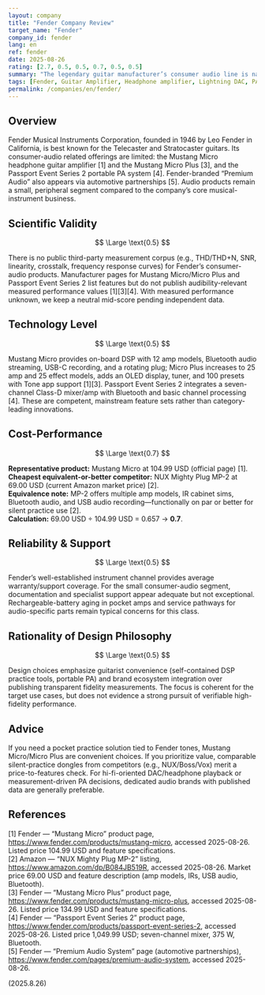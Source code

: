 ```yaml
---
layout: company
title: "Fender Company Review"
target_name: "Fender"
company_id: fender
lang: en
ref: fender
date: 2025-08-26
rating: [2.7, 0.5, 0.5, 0.7, 0.5, 0.5]
summary: "The legendary guitar manufacturer’s consumer audio line is narrowly focused on guitarist accessories (e.g., Mustang Micro/Micro Plus headphone amplifiers) and compact PA, with limited published engineering evidence. Cost-performance is modestly disadvantaged versus the cheapest functionally equivalent alternatives."
tags: [Fender, Guitar Amplifier, Headphone amplifier, Lightning DAC, PA System]
permalink: /companies/en/fender/
---
```

## Overview

Fender Musical Instruments Corporation, founded in 1946 by Leo Fender in California, is best known for the Telecaster and Stratocaster guitars. Its consumer-audio related offerings are limited: the Mustang Micro headphone guitar amplifier [1] and the Mustang Micro Plus [3], and the Passport Event Series 2 portable PA system [4]. Fender-branded “Premium Audio” also appears via automotive partnerships [5]. Audio products remain a small, peripheral segment compared to the company’s core musical-instrument business.

## Scientific Validity

$$ \Large \text{0.5} $$

There is no public third-party measurement corpus (e.g., THD/THD+N, SNR, linearity, crosstalk, frequency response curves) for Fender’s consumer-audio products. Manufacturer pages for Mustang Micro/Micro Plus and Passport Event Series 2 list features but do not publish audibility-relevant measured performance values [1][3][4]. With measured performance unknown, we keep a neutral mid-score pending independent data.

## Technology Level

$$ \Large \text{0.5} $$

Mustang Micro provides on-board DSP with 12 amp models, Bluetooth audio streaming, USB-C recording, and a rotating plug; Micro Plus increases to 25 amp and 25 effect models, adds an OLED display, tuner, and 100 presets with Tone app support [1][3]. Passport Event Series 2 integrates a seven-channel Class-D mixer/amp with Bluetooth and basic channel processing [4]. These are competent, mainstream feature sets rather than category-leading innovations.

## Cost-Performance

$$ \Large \text{0.7} $$

**Representative product:** Mustang Micro at 104.99 USD (official page) [1].  
**Cheapest equivalent-or-better competitor:** NUX Mighty Plug MP-2 at 69.00 USD (current Amazon market price) [2].  
**Equivalence note:** MP-2 offers multiple amp models, IR cabinet sims, Bluetooth audio, and USB audio recording—functionally on par or better for silent practice use [2].  
**Calculation:** 69.00 USD ÷ 104.99 USD = 0.657 → **0.7**.

## Reliability & Support

$$ \Large \text{0.5} $$

Fender’s well-established instrument channel provides average warranty/support coverage. For the small consumer-audio segment, documentation and specialist support appear adequate but not exceptional. Rechargeable-battery aging in pocket amps and service pathways for audio-specific parts remain typical concerns for this class.

## Rationality of Design Philosophy

$$ \Large \text{0.5} $$

Design choices emphasize guitarist convenience (self-contained DSP practice tools, portable PA) and brand ecosystem integration over publishing transparent fidelity measurements. The focus is coherent for the target use cases, but does not evidence a strong pursuit of verifiable high-fidelity performance.

## Advice

If you need a pocket practice solution tied to Fender tones, Mustang Micro/Micro Plus are convenient choices. If you prioritize value, comparable silent-practice dongles from competitors (e.g., NUX/Boss/Vox) merit a price-to-features check. For hi-fi-oriented DAC/headphone playback or measurement-driven PA decisions, dedicated audio brands with published data are generally preferable.

## References

[1] Fender — “Mustang Micro” product page, https://www.fender.com/products/mustang-micro, accessed 2025-08-26. Listed price 104.99 USD and feature specifications.  
[2] Amazon — “NUX Mighty Plug MP-2” listing, https://www.amazon.com/dp/B084JB519R, accessed 2025-08-26. Market price 69.00 USD and feature description (amp models, IRs, USB audio, Bluetooth).  
[3] Fender — “Mustang Micro Plus” product page, https://www.fender.com/products/mustang-micro-plus, accessed 2025-08-26. Listed price 134.99 USD and feature specifications.  
[4] Fender — “Passport Event Series 2” product page, https://www.fender.com/products/passport-event-series-2, accessed 2025-08-26. Listed price 1,049.99 USD; seven-channel mixer, 375 W, Bluetooth.  
[5] Fender — “Premium Audio System” page (automotive partnerships), https://www.fender.com/pages/premium-audio-system, accessed 2025-08-26.

(2025.8.26)

